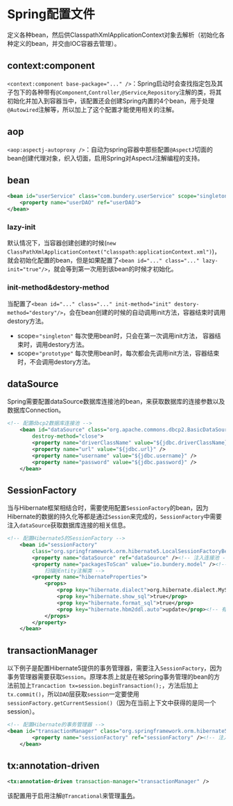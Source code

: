 # Spring配置文件
定义各种bean，然后供ClasspathXmlApplicationContext对象去解析（初始化各种定义的bean，并交由IOC容器去管理）。

## context:component
`<context:component base-package="..." />`：Spring启动时会查找指定包及其子包下的各种带有`@Component`,`Controller`,`@Service`,`Repository`注解的类，将其初始化并加入到容器当中，该配置还会创建Spring内置的4个bean，用于处理`@Autowired`注解等，所以加上了这个配置才能使用相关的注解。

## aop
`<aop:aspectj-autoproxy />`：自动为spring容器中那些配置`@AspectJ`切面的bean创建代理对象，织入切面，启用Spring对AspectJ注解编程的支持。

## bean

```xml
<bean id="userService" class="com.bundery.userService" scope="singleton">
    <property name="userDAO" ref="userDAO">
</bean>
```

### lazy-init
默认情况下，当容器创建创建的时候(`new ClassPathXmlApplicationContext("classpath:applicationContext.xml")`)，就会初始化配置的bean，但是如果配置了`<bean id="..." class="..." lazy-init="true"/>`，就会等到第一次用到该bean的时候才初始化。

### init-method&destory-method
当配置了`<bean id="..." class="..." init-method="init" destory-method="destory"/>`，会在bean创建的时候的自动调用init方法，容器结束时调用destory方法。

* scope=`"singleton"` 每次使用bean时，只会在第一次调用init方法， 容器结束时，调用destory方法。
* scope=`"prototype"` 每次使用bean时，每次都会先调用init方法，容器结束时，不会调用destory方法。

## dataSource
Spring需要配置dataSource数据库连接池的bean，来获取数据库的连接参数以及数据库Connection。

```xml
<!-- 配置dbcp2数据库连接池 -->
	<bean id="dataSource" class="org.apache.commons.dbcp2.BasicDataSource"
		destroy-method="close">
		<property name="driverClassName" value="${jdbc.driverClassName}" />
		<property name="url" value="${jdbc.url}" />
		<property name="username" value="${jdbc.username}" />
		<property name="password" value="${jdbc.password}" />
	</bean>
```

## SessionFactory
当与Hibernate框架相结合时，需要使用配置`SessionFactory`的bean，因为Hibernate的数据的持久化等都是通过`Session`来完成的，`SessionFactory`中需要注入`dataSource`获取数据库连接的相关信息。

```xml
<!-- 配置Hibernate5的SessionFactory -->
	<bean id="sessionFactory"
		class="org.springframework.orm.hibernate5.LocalSessionFactoryBean">
		<property name="dataSource" ref="dataSource" /><!-- 注入连接池 -->
		<property name="packagesToScan" value="io.bundery.model" /><!-- 
			扫描@Entity注解类 -->
		<property name="hibernateProperties">
			<props>
				<prop key="hibernate.dialect">org.hibernate.dialect.MySQL55Dialect</prop>
				<prop key="hibernate.show_sql">true</prop>
				<prop key="hibernate.format_sql">true</prop>
				<prop key="hibernate.hbm2ddl.auto">update</prop><!-- 有表自动更新表结构，没有就创建表 -->
			</props>
		</property>
	</bean>
```

## transactionManager
以下例子是配置Hibernate5提供的事务管理器，需要注入`SessionFactory`，因为事务管理器需要获取`Session`。原理本质上就是在被Spring事务管理的bean的方法前加上`Trancaction tx=session.beginTransaction();`，方法后加上`tx.commit()`，所以`DAO`层获取`session`一定要使用`sessionFactory.getCurrentSession()`（因为在当前上下文中获得的是同一个session）。

```xml
<!-- 配置Hibernate的事务管理器 -->
<bean id="transactionManager" class="org.springframework.orm.hibernate5.HibernateTransactionManager">
		<property name="sessionFactory" ref="sessionFactory" /><!-- 注入SessionFactory -->
	</bean>
```

## tx:annotation-driven
```xml
<tx:annotation-driven transaction-manager="transactionManager" />
```

该配置用于启用注解`@Trancational`来管理[事务](/content/spring/transcation.html)。

